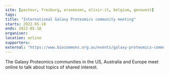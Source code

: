 ```yaml
---
site: [pasteur, freiburg, erasmusmc, elixir-it, belgium, genouest] 
tags: 
title: "International Galaxy Proteomics community meeting"
starts: 2022-05-18
ends: 2022-05-18
organiser: 
location: online
supporters:
external: "https://www.biocommons.org.au/events/galaxy-proteomics-community"
---
```


The Galaxy Proteomics communities in the US, Australia and Europe meet online to talk about topics of shared interest.
